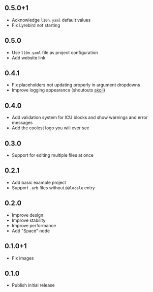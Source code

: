 ## 0.5.0+1

* Acknowledge `l10n.yaml` default values
* Fix Lyrebird not starting

## 0.5.0

* Use `l10n.yaml` file as project configuration
* Add website link

## 0.4.1

* Fix placeholders not updating properly in argument dropdowns
* Improve logging appearance (shoutouts [akoll](https://github.com/AKoll))

## 0.4.0

* Add validation system for ICU blocks and show warnings and error messages
* Add the coolest logo you will ever see

## 0.3.0

* Support for editing multiple files at once

## 0.2.1

* Add basic example project
* Support `.arb` files without `@@locale` entry 

## 0.2.0

* Improve design
* Improve stability
* Improve performance
* Add "Space" node

## 0.1.0+1

* Fix images

## 0.1.0

* Publish initial release

